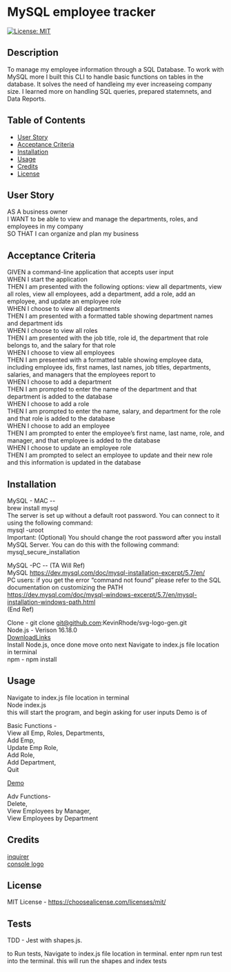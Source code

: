# MySQL employee tracker
[![License: MIT](https://img.shields.io/badge/License-MIT-yellow.svg)](https://choosealicense.com/licenses/mit/)
## Description

To manage my employee information through a SQL Database. To work with MySQL more I built this CLI to handle basic functions on tables in the database. It solves the need of handleing my ever increaseing company size. I learned more on handling SQL queries, prepared statemnets, and Data Reports.

## Table of Contents 

- [User Story](#user-story)
- [Acceptance Criteria](#acceptance-criteria)
- [Installation](#installation)
- [Usage](#usage)
- [Credits](#credits)
- [License](#license)

## User Story
AS A business owner  
I WANT to be able to view and manage the departments, roles, and employees in my company  
SO THAT I can organize and plan my business  

## Acceptance Criteria
GIVEN a command-line application that accepts user input  
WHEN I start the application  
THEN I am presented with the following options: view all departments, view all roles, view all employees, add a department, add a role, add an employee, and update an employee role  
WHEN I choose to view all departments  
THEN I am presented with a formatted table showing department names and department ids  
WHEN I choose to view all roles  
THEN I am presented with the job title, role id, the department that role belongs to, and the salary for that role  
WHEN I choose to view all employees  
THEN I am presented with a formatted table showing employee data, including employee ids, first names, last names, job titles, departments, salaries, and managers that the employees report to  
WHEN I choose to add a department  
THEN I am prompted to enter the name of the department and that department is added to the database  
WHEN I choose to add a role  
THEN I am prompted to enter the name, salary, and department for the role and that role is added to the database  
WHEN I choose to add an employee  
THEN I am prompted to enter the employee’s first name, last name, role, and manager, and that employee is added to the database  
WHEN I choose to update an employee role  
THEN I am prompted to select an employee to update and their new role and this information is updated in the database  

## Installation
  MySQL - MAC --  
  brew install mysql  
  The server is set up without a default root password. You can connect to it using the following command:  
  mysql -uroot  
  Important: (Optional) You should change the root password after you install MySQL Server. You can do this with the following command:  
  mysql_secure_installation  
    
  MySQL -PC -- (TA Will Ref)  
  MySQL https://dev.mysql.com/doc/mysql-installation-excerpt/5.7/en/   
  PC users: if you get the error “command not found” please refer to the SQL documentation on customizing the PATH   
  https://dev.mysql.com/doc/mysql-windows-excerpt/5.7/en/mysql-installation-windows-path.html  
  (End Ref)

  Clone - git clone git@github.com:KevinRhode/svg-logo-gen.git  
  Node.js - Verison 16.18.0  
  [DownloadLinks](https://nodejs.org/download/release/v16.18.0/)  
  Install Node.js, once done move onto next
  Navigate to index.js file location in terminal  
  npm - npm install  


## Usage

 Navigate to index.js file location in terminal  
 Node index.js  
 this will start the program, and begin asking for user inputs
 Demo is of 
   
   Basic Functions -   
    View all Emp, Roles, Departments,  
      Add Emp,  
       Update Emp Role,  
        Add Role,  
         Add Department,  
          Quit

><Demo only shows basic functions>
 [Demo](https://drive.google.com/file/d/1yqCcBHQa8HxnyhlX4t1lHXM1DBMCHzjv/view)  
 
Adv Functions-  
Delete,  
View Employees by Manager,  
View Employees by Department
 


## Credits
[inquirer](https://www.npmjs.com/package/inquirer)  
[console logo](https://patorjk.com/software/taag/#p=display&f=Big&t=Employee%20Manager)

## License

MIT License - https://choosealicense.com/licenses/mit/

## Tests

TDD - Jest with shapes.js.

to Run tests, Navigate to index.js file location in terminal.
enter  npm run test  into the terminal.  this will run the shapes and index tests
